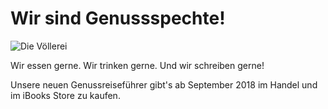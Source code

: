 # Wir sind Genussspechte!

![Die Völlerei](./Georg_Emanuel_Opiz_Der_Völler_1804.jpg)

Wir essen gerne. Wir trinken gerne. Und wir schreiben gerne!

Unsere neuen Genussreiseführer gibt's ab September 2018 im Handel und im iBooks Store zu kaufen.


